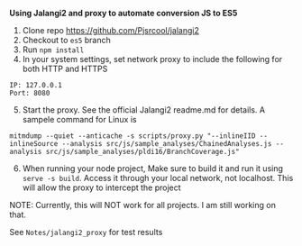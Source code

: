 **Using Jalangi2 and proxy to automate conversion JS to ES5**
1. Clone repo https://github.com/Pjsrcool/jalangi2
2. Checkout to `es5` branch
3. Run `npm install`
4. In your system settings, set network proxy to include the following for both HTTP and HTTPS
```
IP: 127.0.0.1
Port: 8080 
```
5. Start the proxy. See the official Jalangi2 readme.md for details. A sampele command for Linux is 
```
mitmdump --quiet --anticache -s scripts/proxy.py "--inlineIID --inlineSource --analysis src/js/sample_analyses/ChainedAnalyses.js --analysis src/js/sample_analyses/pldi16/BranchCoverage.js"
```
6. When running your node project, Make sure to build it and run it using `serve -s build`. Access it through your local network, not localhost. This will allow the proxy to intercept the project

NOTE: Currently, this will NOT work for all projects. I am still working on that.

See `Notes/jalangi2_proxy` for test results

